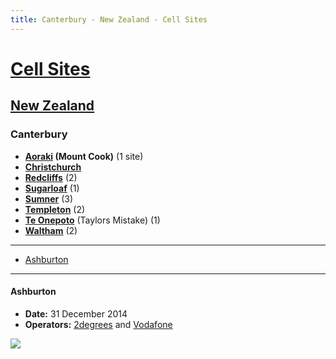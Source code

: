 ```yaml
---
title: Canterbury - New Zealand - Cell Sites
---
```


# [Cell Sites](../../)

## [New Zealand](../)

### Canterbury

* **[Aoraki](aoraki) (Mount Cook)** (1 site)
* **[Christchurch](christchurch)**
* **[Redcliffs](redcliffs)** (2)
* **[Sugarloaf](sugarloaf)** (1)
* **[Sumner](sumner)** (3)
* **[Templeton](templeton)** (2)
* **[Te Onepoto](te-onopoto)** (Taylors Mistake) (1)
* **[Waltham](waltham)** (2)

---

* [Ashburton](#ashburton)

---

#### Ashburton

* **Date:** 31 December 2014
* **Operators:** [2degrees] and [Vodafone]

![](https://f001.backblazeb2.com/file/CellSites/NZ/CAN/20141231-134244.jpg)

[2degrees]: https://en.wikipedia.org/wiki/2degrees
[Vodafone]: https://en.wikipedia.org/wiki/Vodafone_New_Zealand
